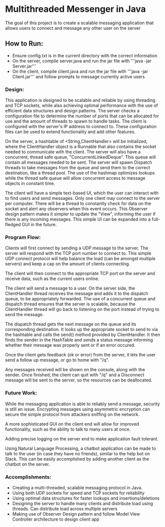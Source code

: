 # Multithreaded Messenger in Java
The goal of this project is to create a scalable messaging application that allows users to connect and message any other user on the server

## How to Run:
- Ensure config.txt is in the current directory with the correct information
- On the server, compile server.java and run the jar file with '''java -jar Server.jar'''
- On the client, compile client.java and run the jar file with '''java -jar Client.jar''' and follow prompts to message currently active users

### Design:

This application is designed to be scalable and reliable by using threading and TCP sockets, while also achieving optimal performance with the use of efficient data structures and design patterns. The server checks a configuration file to determine the number of ports that can be allocated for use and the amount of threads to spawn to handle tasks. The client is configured with the server's IP address to connect to. These configuration files can be used to extend functionality and add other features.

On the server, a hashtable of <String,ClientHandler> will be initialized, where the ClientHandler object is a Runnable that also contains the socket needed to communicate with the client. The server will also have a concurrent, thread safe queue, "ConcurrentLinkedDeque". This queue will contain all messages needed to be sent. The server will spawn Dispatch threads to take messages from the queue and send them to the correct destination, like a thread pool. The use of the hashmap optimizes lookups while the thread safe queue will allow concurrent access to message objects in constant time.

The client will have a simple text-based UI, which the user can interact with to find users and send messages. Only one client may connect to the server per computer. There will be a thread to constantly check for data on the socket and alert any observers when this event occurs. This Observer design pattern makes it simpler to update the "View", informing the user if there is any incoming messages. This simple UI can be expanded into a full-fledged GUI in the future.

### Program Flow:

Clients will first connect by sending a UDP message to the server. The server will respond with the TCP port number to connect to. This simple UDP connect protocol will help balance the load (can be amongst multiple servers) and keep a cap on the amount of clients connecting.

The client will then connect to the appropriate TCP port on the server and receive data, such as the current users online.

The client will send a message to a user. On the server side, the ClientHandler thread receives the message and adds it to the dispatch queue, to be appropriately forwarded. The use of a concurrent queue and dispatch thread ensures that the server is scalable, because the ClientHandler thread will go back to listening on the port instead of trying to send the message.

The dispatch thread gets the next message on the queue and its corresponding destination. It looks up the appropriate socket to send to via the hashtable and calls the send() method provided by ClientHandler. It then finds the sender in the HashTable and sends a status message informing whether their message was properly sent or if an error occured.

Once the client gets feedback (ok or error) from the server, it lets the user send a follow up message, or go to home with "/q".

Any messages received will be shown on the console, along with the sender. Once finished, the client can quit with "/q" and a Disconnect message will be sent to the server, so the resources can be deallocated. 

### Future Work:

While the messaging application is able to reliably send a message, security is still an issue. Encrypting messages using asymmetric encryption can secure the simple protocol from attackers sniffing on the network.

A more sophisticated GUI on the client end will allow for improved functionality, such as the ability to talk to many users at once.

Adding precise logging on the server end to make application fault tolerant.

Using Natural Language Processing, a chatbot application can be made to talk to the user (in case they have no friends), similar to the help bot on Slack. This can be easily accomplished by adding another client as the chatbot on the server.

### Accomplishments:

- Creating a multi-threaded, scalable messaging protocol in Java. 
- Using both UDP sockets for speed and TCP sockets for reliability
- Using optimal data structures for faster lookups and insertions/deletions
- Designing the server to handle many clients and distribute load using threads. Can distribute load across multiple servers
- Making use of Observer Design pattern and follow Model View Controller architecture to design client app

